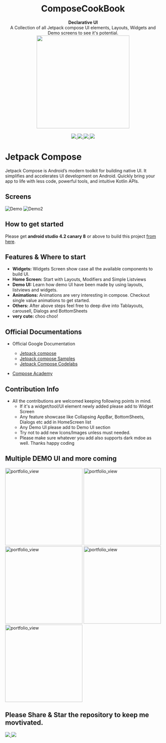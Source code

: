 <h1 align="center">ComposeCookBook</h1>

<div align="center">
  <strong>Declarative UI</strong>
</div>
<div align="center">
  A Collection of all Jetpack compose UI elements, Layouts, Widgets and Demo screens to see it's potential.
</div>
<div align="center">
 <img src = "https://github.com/Gurupreet/ComposeCookBook/blob/master/screens/composelogo.png" width = "300px"/>
</div>

<br />

<div align="center">
  <a href = "https://github.com/Gurupreet/ComposeCookBook/network/">
    <img src = "https://img.shields.io/github/forks/Gurupreet/ComposeCookBook" />
  </a>
  <a href = "https://github.com/Gurupreet/ComposeCookBook/stargazers">
     <img src = "https://img.shields.io/github/stars/Gurupreet/ComposeCookBook" />
  </a>
  <a href = "https://github.com/Gurupreet/ComposeCookBook/issues">
     <img src = "https://img.shields.io/github/issues/Gurupreet/ComposeCookBook" />
  </a>  
  <a href = "https://twitter.com/_gurupreet">
     <img src = "https://img.shields.io/twitter/url?label=follow&style=social&url=https%3A%2F%2Ftwitter.com%2F_gurupreet" />
  </a>
</div>

# Jetpack Compose
Jetpack Compose is Android’s modern toolkit for building native UI. It simplifies and accelerates UI development on Android. Quickly bring your app to life with less code, powerful tools, and intuitive Kotlin APIs.

## Screens
![Demo](https://media.giphy.com/media/WOlo2cTDdjGkgdAJQK/giphy.gif)
![Demo2](https://media.giphy.com/media/j3ajRUVKla5FdSrr6a/giphy.gif)

## How to get started
Please get **android studio 4.2 canary 8** or above to build this project [from here](https://developer.android.com/studio/preview/).

## Features & Where to start
- __Widgets:__ Widgets Screen show case all the available components to build UI.
- __Home Screen:__ Start with Layouts, Modifiers and Simple Listviews
- __Demo UI:__ Learn how demo UI have been made by using layouts, listviews and widgets.
- __Animations:__ Animations are very interesting in compose. Checkout single value animations to get started.
- __Others:__ After above steps feel free to deep dive into Tablayouts, carousell, Dialogs and BottomSheets 
- __very cute:__ choo choo!

## Official Documentations
- Official Google Documentation
  - [Jetpack compose](https://developer.android.com/jetpack/compose)
  - [Jetpack compose Samples](https://github.com/android/compose-samples)
  - [Jetpack Compose Codelabs](https://codelabs.developers.google.com/codelabs/jetpack-compose-layouts/index.html#0)
  
- [Compose Academy ](https://compose.academy/)

## Contribution Info
- All the contributions are welcomed keeping following points in mind.
  - If it's a widget/tool/UI element newly added please add to Widget Screen
  - Any feature showcase like Collapsing AppBar, BottomSheets, Dialogs etc add in HomeScreen list
  - Any Demo UI please add to Demo UI section
  - Try not to add new Icons/Images unless must needed.
  - Please make sure whatever you add also supports dark mdoe as well.
  Thanks happy coding 

## Multiple DEMO UI and more coming 
<div>
  <img width="250" alt="portfolio_view" src="https://github.com/Gurupreet/ComposeCookBook/blob/master/screens/Screenshot_20200906-161629_ComposeDemo.jpg">
  <img width="250" alt="portfolio_view" src="https://github.com/Gurupreet/ComposeCookBook/blob/master/screens/Screenshot_20200906-161500_ComposeDemo.jpg">
  <img width="250" alt="portfolio_view" src="https://github.com/Gurupreet/ComposeCookBook/blob/master/screens/Screenshot_20200906-161609_ComposeDemo.jpg">
  <img width="250" alt="portfolio_view" src="https://github.com/Gurupreet/ComposeCookBook/blob/master/screens/Screenshot_20200907-001949_ComposeDemo.jpg">
  <img width="250" alt="portfolio_view" src="https://github.com/Gurupreet/ComposeCookBook/blob/master/screens/Screenshot_20200907-002000_ComposeDemo.jpg">
</div>


## Please Share & Star the repository to keep me movtivated.
  <a href = "https://github.com/Gurupreet/ComposeCookBook/stargazers">
     <img src = "https://img.shields.io/github/stars/Gurupreet/ComposeCookBook" />
  </a>
  <a href = "https://twitter.com/_gurupreet">
     <img src = "https://img.shields.io/twitter/url?label=follow&style=social&url=https%3A%2F%2Ftwitter.com%2F_gurupreet" />
  </a>

